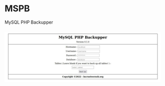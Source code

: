 # MSPB
MySQL PHP Backupper
###
![screenshot](https://raw.githubusercontent.com/ICWR-TEAM/MSPB/main/screenshot.jpg)
